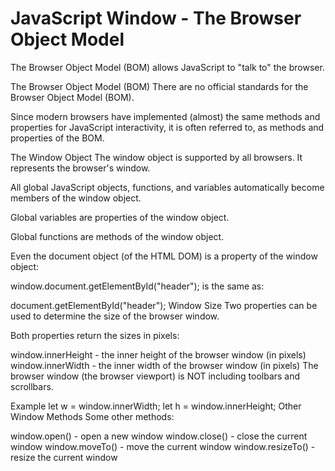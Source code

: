 # JavaScript Window - The Browser Object Model
The Browser Object Model (BOM) allows JavaScript to "talk to" the browser.

The Browser Object Model (BOM)
There are no official standards for the Browser Object Model (BOM).

Since modern browsers have implemented (almost) the same methods and properties for JavaScript interactivity, it is often referred to, as methods and properties of the BOM.

The Window Object
The window object is supported by all browsers. It represents the browser's window.

All global JavaScript objects, functions, and variables automatically become members of the window object.

Global variables are properties of the window object.

Global functions are methods of the window object.

Even the document object (of the HTML DOM) is a property of the window object:

window.document.getElementById("header");
is the same as:

document.getElementById("header");
Window Size
Two properties can be used to determine the size of the browser window.

Both properties return the sizes in pixels:

window.innerHeight - the inner height of the browser window (in pixels)
window.innerWidth - the inner width of the browser window (in pixels)
The browser window (the browser viewport) is NOT including toolbars and scrollbars.

Example
let w = window.innerWidth;
let h = window.innerHeight;
Other Window Methods
Some other methods:

window.open() - open a new window
window.close() - close the current window
window.moveTo() - move the current window
window.resizeTo() - resize the current window